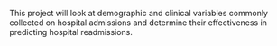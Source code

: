 This project will look at demographic and clinical variables commonly collected on hospital admissions and determine their effectiveness in predicting hospital readmissions. 
